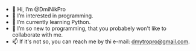 - 👋 Hi, I’m @DmiNikPro
- 👀 I’m interested in programming.
- 🌱 I’m currently learning Python.
- 💞️ I’m so new to programming, that you probabely won't like to collaborate with me.
- 📫 If it's not so, you can reach me by thi e-mail: dmytropro@gmail.com.

<!---
DmiNikPro/DmiNikPro is a ✨ special ✨ repository because its `README.md` (this file) appears on your GitHub profile.
You can click the Preview link to take a look at your changes.
--->
